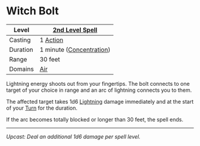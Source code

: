 # Witch Bolt

| Level    | [2nd Level Spell](2nd%20Level%20Spells.md)          |
| -------- | ----------------------------------------------------- |
| Casting  | 1 [Action](../../../../Game%20Procedures/Action.md)   |
| Duration | 1 minute ([Concentration](../../../Spellcasting/Concentration.md)) |
| Range    | 30 feet                                               |
| Domains  | [Air](../../../Spell%20Domains/Air.md)                |

Lightning energy shoots out from your fingertips. The bolt connects to one target of your choice in range and an arc of lightning connects you to them.

The affected target takes 1d6 [Lightning](../../../../Damage%20Types/Lightning.md) damage immediately and at the start of your [Turn](../../../../Game%20Procedures/Turn.md) for the duration.

If the arc becomes totally blocked or longer than 30 feet, the spell ends.

---
*Upcast: Deal an additional 1d6 damage per spell level.*
